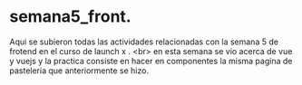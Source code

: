 # semana5_front.
Aqui se subieron todas las actividades relacionadas con la semana 5 de frotend en el curso de launch x . &lt;br> en esta semana se vio acerca de vue y vuejs  y la practica consiste en  hacer en componentes la misma pagina de pasteleria que anteriormente se hizo.

